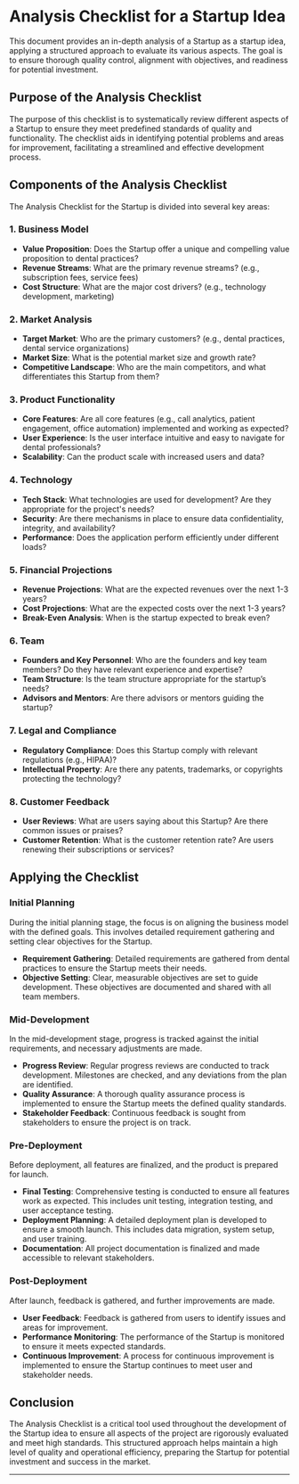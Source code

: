 # Analysis Checklist for a Startup Idea

This document provides an in-depth analysis of a Startup as a startup idea, applying a structured approach to evaluate its various aspects. The goal is to ensure thorough quality control, alignment with objectives, and readiness for potential investment.

## Purpose of the Analysis Checklist

The purpose of this checklist is to systematically review different aspects of a Startup to ensure they meet predefined standards of quality and functionality. The checklist aids in identifying potential problems and areas for improvement, facilitating a streamlined and effective development process.

## Components of the Analysis Checklist

The Analysis Checklist for the Startup is divided into several key areas:

### 1. Business Model

- **Value Proposition**: Does the Startup offer a unique and compelling value proposition to dental practices?
- **Revenue Streams**: What are the primary revenue streams? (e.g., subscription fees, service fees)
- **Cost Structure**: What are the major cost drivers? (e.g., technology development, marketing)

### 2. Market Analysis

- **Target Market**: Who are the primary customers? (e.g., dental practices, dental service organizations)
- **Market Size**: What is the potential market size and growth rate?
- **Competitive Landscape**: Who are the main competitors, and what differentiates this Startup from them?

### 3. Product Functionality

- **Core Features**: Are all core features (e.g., call analytics, patient engagement, office automation) implemented and working as expected?
- **User Experience**: Is the user interface intuitive and easy to navigate for dental professionals?
- **Scalability**: Can the product scale with increased users and data?

### 4. Technology

- **Tech Stack**: What technologies are used for development? Are they appropriate for the project's needs?
- **Security**: Are there mechanisms in place to ensure data confidentiality, integrity, and availability?
- **Performance**: Does the application perform efficiently under different loads?

### 5. Financial Projections

- **Revenue Projections**: What are the expected revenues over the next 1-3 years?
- **Cost Projections**: What are the expected costs over the next 1-3 years?
- **Break-Even Analysis**: When is the startup expected to break even?

### 6. Team

- **Founders and Key Personnel**: Who are the founders and key team members? Do they have relevant experience and expertise?
- **Team Structure**: Is the team structure appropriate for the startup’s needs?
- **Advisors and Mentors**: Are there advisors or mentors guiding the startup?

### 7. Legal and Compliance

- **Regulatory Compliance**: Does this Startup comply with relevant regulations (e.g., HIPAA)?
- **Intellectual Property**: Are there any patents, trademarks, or copyrights protecting the technology?

### 8. Customer Feedback

- **User Reviews**: What are users saying about this Startup? Are there common issues or praises?
- **Customer Retention**: What is the customer retention rate? Are users renewing their subscriptions or services?

## Applying the Checklist

### Initial Planning

During the initial planning stage, the focus is on aligning the business model with the defined goals. This involves detailed requirement gathering and setting clear objectives for the Startup.

- **Requirement Gathering**: Detailed requirements are gathered from dental practices to ensure the Startup meets their needs.
- **Objective Setting**: Clear, measurable objectives are set to guide development. These objectives are documented and shared with all team members.

### Mid-Development

In the mid-development stage, progress is tracked against the initial requirements, and necessary adjustments are made.

- **Progress Review**: Regular progress reviews are conducted to track development. Milestones are checked, and any deviations from the plan are identified.
- **Quality Assurance**: A thorough quality assurance process is implemented to ensure the Startup meets the defined quality standards.
- **Stakeholder Feedback**: Continuous feedback is sought from stakeholders to ensure the project is on track.

### Pre-Deployment

Before deployment, all features are finalized, and the product is prepared for launch.

- **Final Testing**: Comprehensive testing is conducted to ensure all features work as expected. This includes unit testing, integration testing, and user acceptance testing.
- **Deployment Planning**: A detailed deployment plan is developed to ensure a smooth launch. This includes data migration, system setup, and user training.
- **Documentation**: All project documentation is finalized and made accessible to relevant stakeholders.

### Post-Deployment

After launch, feedback is gathered, and further improvements are made.

- **User Feedback**: Feedback is gathered from users to identify issues and areas for improvement.
- **Performance Monitoring**: The performance of the Startup is monitored to ensure it meets expected standards.
- **Continuous Improvement**: A process for continuous improvement is implemented to ensure the Startup continues to meet user and stakeholder needs.

## Conclusion

The Analysis Checklist is a critical tool used throughout the development of the Startup idea to ensure all aspects of the project are rigorously evaluated and meet high standards. This structured approach helps maintain a high level of quality and operational efficiency, preparing the Startup for potential investment and success in the market.

---
